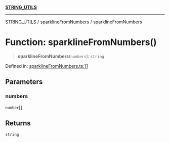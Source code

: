 [**STRING_UTILS**](../../README.md)

***

[STRING_UTILS](../../README.md) / [sparklineFromNumbers](../README.md) / sparklineFromNumbers

# Function: sparklineFromNumbers()

> **sparklineFromNumbers**(`numbers`): `string`

Defined in: [sparklineFromNumbers.ts:11](https://github.com/dailker/everyutil/blob/fd8deae3f27d2b0976fe42f2cb71703c8c83364b/src/string/sparklineFromNumbers.ts#L11)

## Parameters

### numbers

`number`[]

## Returns

`string`
